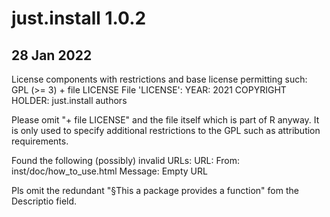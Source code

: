 # just.install 1.0.2

## 28 Jan 2022

License components with restrictions and base license permitting such:
     GPL (>= 3) + file LICENSE
   File 'LICENSE':
     YEAR: 2021
     COPYRIGHT HOLDER: just.install authors

Please omit "+ file LICENSE" and the file itself which is part of R 
anyway. It is only used to specify additional restrictions to the GPL 
such as attribution requirements.


   Found the following (possibly) invalid URLs:
     URL:
       From: inst/doc/how_to_use.html
       Message: Empty URL



Pls omit the redundant "§This a package provides a function" fom the 
Descriptio field.
